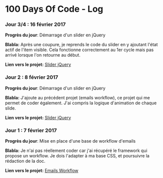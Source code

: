 # 100 Days Of Code - Log

### Jour 3/4 : 16 février 2017

**Progrès du jour**: Démarrage d'un slider en jQuery

**Blabla:** Après une coupure, je reprends le code du slider en y ajoutant l'état actif de l'item visible. Cela fonctionne correctement au 1er cycle mais pas arrivé lorsque l'on retourne au début.

**Lien vers le projet:** [Slider jQuery](https://github.com/hugodessomme/100-days-of-code/tree/master/projects/slider-jquery)

### Jour 2 : 8 février 2017

**Progrès du jour**: Démarrage d'un slider en jQuery

**Blabla:** J'ajoute au précédent projet (emails workflow), ce projet qui me permet de coder également. J'ai compris la logique d'animation de chaque slide.

**Lien vers le projet:** [Slider jQuery](https://github.com/hugodessomme/100-days-of-code/tree/master/projects/slider-jquery)

### Jour 1 : 7 février 2017

**Progrès du jour**: Mise en place d'une base de workflow d'emails

**Blabla:** Je n'ai pas réellement coder car j'ai récupéré le framework qui propose un workflow. Je dois l'adapter à ma base CSS, et poursuivre la rédaction de la doc.

**Lien vers le projet:** [Emails Workflow](https://github.com/hugodessomme/100-days-of-code/tree/master/projects/emails-workflow)